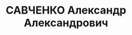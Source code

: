 ---
title: САВЧЕНКО Александр Александрович
description: "1881 г.р., м.р.: ст.Копанская АЧК\n слесарь сталелитейного цеха з-да\
  \ «Ростсельмаш» \n Арестован 04.05.1936\n Обвинение: 17-58-8, 58-9, 11\n Приговор:\
  \ ВК ВС СССР, 14.12.1937 — 15 лет ИТЛ\n Приговор: ОСО при МГБ СССР, 16.06.1951 —\
  \ ссылка в Красноярский край\n Реабилитация: ВК ВС СССР, 1956"
---